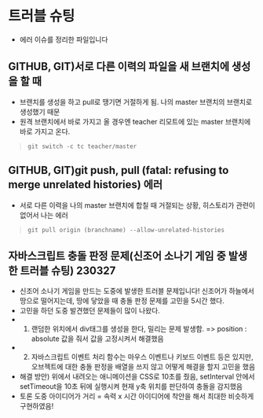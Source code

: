 # 트러블 슈팅
- 에러 이슈를 정리한 파일입니다 

## GITHUB, GIT)서로 다른 이력의 파일을 새 브랜치에 생성을 할 때
- 브랜치를 생성을 하고 pull로 땡기면 거절하게 됨. 나의 master 브랜치의 브랜치로 생성했기 때문
- 원격 브랜치에서 바로 가지고 올 경우엔 teacher 리모트에 있는 master 브랜치에 바로 가지고 온다.
> `git switch -c tc teacher/master`

## GITHUB, GIT)git push, pull (fatal: refusing to merge unrelated histories) 에러
- 서로 다른 이력을 나의 master 브랜치에 합칠 때 거절되는 상황, 히스토리가 관련이 없어서 나는 에러
> `git pull origin (branchname) --allow-unrelated-histories`

## 자바스크립트 충돌 판정 문제(신조어 소나기 게임 중 발생한 트러블 슈팅) 230327
- 신조어 소나기 게임을 만드는 도중에 발생한 트러블 문제입니다! 신조어가 하늘에서 땅으로 떨어지는데, 땅에 닿았을 때 충돌 판정 문제를 고민을 5시간 했다.
- 고민을 하던 도중 발견했던 문제들이 많이 나왔다. 
- 1. 랜덤한 위치에서 div태그를 생성을 한다, 밀리는 문제 발생함. => position : absolute 값을 줘서 값을 고정시켜서 해결했음
- 2. 자바스크립트 이벤트 처리 함수는 마우스 이벤트나 키보드 이벤트 등은 있지만, 오브젝트에 대한 충돌 판정을 배열을 쓰지 않고 어떻게 해결을 할지 고민을 했음
- 해결 방안) 위에서 내려오는 애니메이션을 CSS로 10초를 줬음, setInterval 안에서 setTimeout을 10초 뒤에 실행시켜 현재 y축 위치를 판단하여 충돌을 감지했음
- 토론 도중 아이디어가 거리 = 속력 x 시간 아이디어에 착안을 해서 최대한 비슷하게 구현하였음!
